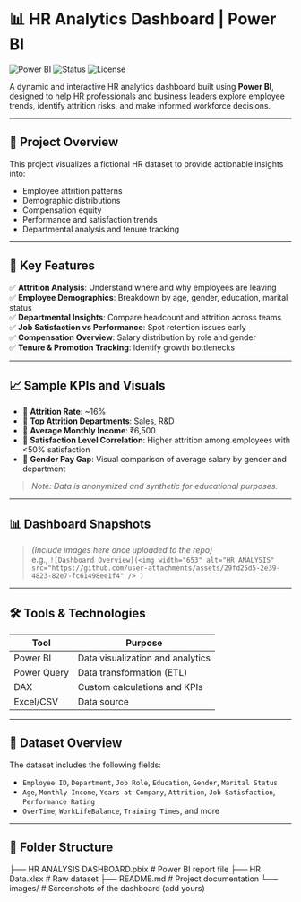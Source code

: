 # 📊 HR Analytics Dashboard | Power BI

![Power BI](https://img.shields.io/badge/Built%20with-Power%20BI-yellow?style=flat-square&logo=power-bi)
![Status](https://img.shields.io/badge/Status-Completed-brightgreen?style=flat-square)
![License](https://img.shields.io/badge/License-MIT-blue.svg?style=flat-square)

A dynamic and interactive HR analytics dashboard built using **Power BI**, designed to help HR professionals and business leaders explore employee trends, identify attrition risks, and make informed workforce decisions.

---

## 🚀 Project Overview

This project visualizes a fictional HR dataset to provide actionable insights into:

- Employee attrition patterns
- Demographic distributions
- Compensation equity
- Performance and satisfaction trends
- Departmental analysis and tenure tracking

---

## 📌 Key Features

✅ **Attrition Analysis**: Understand where and why employees are leaving  
✅ **Employee Demographics**: Breakdown by age, gender, education, marital status  
✅ **Departmental Insights**: Compare headcount and attrition across teams  
✅ **Job Satisfaction vs Performance**: Spot retention issues early  
✅ **Compensation Overview**: Salary distribution by role and gender  
✅ **Tenure & Promotion Tracking**: Identify growth bottlenecks

---

## 📈 Sample KPIs and Visuals

- 🔹 **Attrition Rate**: ~16%
- 🔹 **Top Attrition Departments**: Sales, R&D
- 🔹 **Average Monthly Income**: ₹6,500
- 🔹 **Satisfaction Level Correlation**: Higher attrition among employees with <50% satisfaction
- 🔹 **Gender Pay Gap**: Visual comparison of average salary by gender and department

> _Note: Data is anonymized and synthetic for educational purposes._

---

## 📊 Dashboard Snapshots

> *(Include images here once uploaded to the repo)*  
> e.g., `![Dashboard Overview](<img width="653" alt="HR ANALYSIS" src="https://github.com/user-attachments/assets/29fd25d5-2e39-4823-82e7-fc61498ee1f4" />
)`

---

## 🛠️ Tools & Technologies

| Tool       | Purpose                          |
|------------|----------------------------------|
| Power BI   | Data visualization and analytics |
| Power Query| Data transformation (ETL)        |
| DAX        | Custom calculations and KPIs     |
| Excel/CSV  | Data source                      |

---

## 📂 Dataset Overview

The dataset includes the following fields:

- `Employee ID`, `Department`, `Job Role`, `Education`, `Gender`, `Marital Status`
- `Age`, `Monthly Income`, `Years at Company`, `Attrition`, `Job Satisfaction`, `Performance Rating`
- `OverTime`, `WorkLifeBalance`, `Training Times`, and more

---

## 📁 Folder Structure

├── HR ANALYSIS DASHBOARD.pbix # Power BI report file
├── HR Data.xlsx # Raw dataset
├── README.md # Project documentation
└── images/ # Screenshots of the dashboard (add yours)

